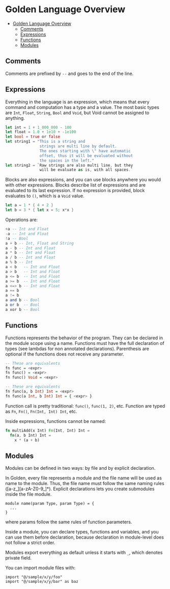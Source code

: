 # Golden Language Overview

<!-- TOC -->

- [Golden Language Overview](#golden-language-overview)
  - [Comments](#comments)
  - [Expressions](#expressions)
  - [Functions](#functions)
  - [Modules](#modules)

<!-- /TOC -->

## Comments

Comments are prefixed by `--` and goes to the end of the line.

## Expressions

Everything in the language is an expression, which means that every command and computation has a type and a value. The most basic types are `Int`, `Float`, `String`, `Bool` and `Void`, but Void cannot be assigned to anything.

```rust
let int = 1 + 1_000_000 - 100 
let float = 1.0 + 1e10 + -1e100
let bool = true or false
let string1 = "This is a string and
               strings are multi line by default.
               The ones starting with \" have automatic
               offset, thus it will be evaluated without
               the spaces in the left."
let string2 = `Raw strings are also multi line, but they
               will be evaluate as is, with all spaces.`
```

Blocks are also expressions, and you can use blocks anywhere you would with other expressions. Blocks describe list of expressions and are evaluated to its last expression. If no expression is provided, block evaluates to `()`, which is a `Void` value.

```rust
let a = 1 * { 4 + 2 }
let b = 3 * { let x = 5; x*x }
```

Operations are:

```haskell
+a -- Int and Float
-a -- Int and Float
!a -- Bool
a + b -- Int, Float and String
a - b -- Int and Float
a * b -- Int and Float
a / b -- Int and Float
a % b -- Int
a < b   -- Int and Float
a > b   -- Int and Float
a <= b  -- Int and Float
a >= b  -- Int and Float
a <=> b -- Int and Float
a == b
a != b
a and b -- Bool
a or b  -- Bool
a xor b -- Bool
```

## Functions

Functions represents the behavior of the program. They can be declared in the module scope using a name. Functions must have the full declaration of types (see lambdas for non annotated declarations). Parenthesis are optional if the functions does not receive any parameter. 

```haskell
-- These are equivalents
fn func = <expr>
fn func() = <expr>
fn func() Void = <expr>

-- These are equivalents
fn func(a, b Int) Int = <expr>
fn func(a Int, b Int) Int = { <expr> }
```

Function call is pretty traditional: `func()`, `func(1, 2)`, etc. Function are typed as `Fn`, `Fn()`, `Fn(Int, Int) Int`, etc.

Inside expressions, functions cannot be named:

```rust
fn multiAdd(x Int) Fn(Int, Int) Int =
  fn(a, b Int) Int =
    x * (a + b)
```

## Modules

Modules can be defined in two ways: by file and by explicit declaration.

In Golden, every file represents a module and the file name will be used as name to the module. Thus, the file name must follow the same naming rules ([a-z_][a-zA-Z0-9_]*). Explicit declarations lets you create submodules inside the file module.

```
module name(param Type, param Type) = {
  ...
}
```

where params follow the same rules of function parameters.

Inside a module, you can declare types, functions and variables, and you can use them before declaration, because declaration in module-level does not follow a strict order.

Modules export everything as default unless it starts with `_`, which denotes private field.

You can import module files with:

```
import "@/sample/x/y/foo"
import "@/sample/x/y/bar" as baz
```

